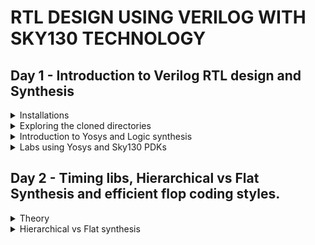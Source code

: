 # RTL DESIGN USING VERILOG WITH SKY130 TECHNOLOGY
## Day 1 - Introduction to Verilog RTL design and Synthesis
<details>
<summary>Installations</summary><blockquote>
<details>
<summary>Tools Installation</summary><blockquote>
	
+ Commands to install Yosys
```
git clone https://github.com/YosysHQ/yosys.git
cd yosys
sudo apt install make
sudo apt-get update
sudo apt-get install build-essential clang bison flex  libreadline-dev gawk tcl-dev libffi-dev git  graphviz xdot pkg-config python3 libboost-system-dev libboost-python-dev libboost-filesystem-dev zlib1g-dev
make config-gcc
make
sudo make install
```

+ Command to install iverilog
```
sudo apt-get install iverilog
```

+ Command to install iverilog
```
sudo apt uptdate
sudo apt install gtkwave
```

</blockquote></details>

<details>
<summary>Directory Creation and Cloning Source Files</summary><blockquote>

+ Go your working directory through root directory and execute the following commands
```
mkdir VLSI
cd VLSI
git clone https://github.com/kunalg123/sky130RTLDesignAndSynthesisWorkshop.git
```		
<blockquote></details>
</blockquote></details>

<details>
<summary>Exploring the cloned directories</summary><blockquote>

+ The following command will go the workshop directory
```
cd sky130RTLDesignAndSynthesisWorkshop/
```

+ The following command will open the my_lib directory. This my_lib folder contains another folder called verilog_files, which contains all the model source files required for the lab experiments.
``` 
cd my_lib
```
+ The following command if typed in VLSI folder will go the lib folder. This contains the sky130 tool's library definition file.
```
cd lib 
```
+ Now let's check the working of iverilog
```
cd verilog_files
iverilog good_mux.v tb_good_mux.v
```
+ (an a.out file will be created.)
```
./a.out
```
+ This will create a .vcd file and this we load it into gtkwave.
```
gtkwave tb_good_mux.vcd
```
+ To open and check the files type
```
gvim tb_good_mux.v -o good_mux.v
```
</blockquote></details>

<details>
<summary>Introduction to Yosys and Logic synthesis</summary><blockquote>

+ Next we see yosys
+ Yosys takes in the design file and the library file and generates the netlist file
+ Netlist is basically the representaion of the design file in the form of standard cells.
+ read_verilog is used for reading the design file
+ read_liberty is used for reading the .lib file
+ write_verilog is used for writing the netlist file
+ The netlist and the testbench file is sent to iverilog and that generates an a.out which when run we get a .vcd file. This .vcd file when we send to gtkwave we get the simulation waveform.
+ This waveform should be same as RTL simulation. RTL simulation did not use standard cells. But in this netlist we used standard library files. Since design is same we should get the same output.
+ Primary inputs and primary outputs have not changed. Therefore, we can use the same testbench for both 
synthesis and RTL simulation.

+ RTL design - is the behavioural representation of the required specification in HDL language.
+ But we don't need representation of behaviour in terms of code. We need hardware
+ So for that we use RTL to Gate level translation. This translation is called synthesis.
+ The design is converted into gates and the connections are made between the gates. 
+ This file which contains these gates and their connections is called netlist.
	
+ .lib is a library file which is a collection of standard cells/ logical modules. It can contain differnt flavours of the same gate.(slow, medium, fast)
+ Why do we need different flavours of the same gate? Combinational delay determines the maximum speed of	operation. We need fast cells so that the combination delay is less and the circuit can work at a higher clock rate.
+ But why do we need a slow clock? Say there is a circuit with two FlipFlops (ffa and ffb) and in between them we have a combinational circuit. ffb must capture the data from the previous cycle of ffa.
+ That is when ffa sends its data through comb circuit in one cycle, in the next cycle ffb should capture the data. So there should be a minimum delay, so that data can be transfered safely. Combinational circuit must create that delay such that until ffb finishes capturing the previously sent data, the output should not be updated. This is called hold time. That is why we also need cells which work slowly.
+ Wider transistors are gonna be faster but they consume more area and power. Thinner cells are gonna be slower but they consume lesser area and are more energy efficient.
+ The guidance offered to the synthesizer to put the right kind of delays are called constraints. The constraints are put in a constraints file.

</blockquote></details>	

<details>
<summary>Labs using Yosys and Sky130 PDKs</summary><blockquote>

+ Open Yosys
```
yosys
```
+ Read the library definition file
```
read_liberty -lib ../lib/sky130_fd_sc_hd__tt_025C_1v80.lib
```
+ Read the verilog file to be synthesized
```
read_verilog good_mux.v
```
+ Synthesize the top level module using its name
```
synth -top good_mux 
```
+ The following command basically realises the synthesised top module good_mux in terms of standard cell library available in the lib folder.	
```
abc -liberty ../lib/sky130_fd_sc_hd__tt_025C_1v80.lib
```
+ The following command opens the graphviz file to show the synthesized design in terms of block diagram.
```
show
```
+ Generate a netlist file for the above synthesized design. We can view the synthesized design directly using notepad.
```
write_verilog good_mux_netlist.v 
```
+ To get a concise version of the netlist.
```
write_verilog -noattr good_mux_netlist.v
```
</blockquote></details>	

## Day 2 - Timing libs, Hierarchical vs Flat Synthesis and efficient flop coding styles.
<details>
<summary>Theory</summary>summary><blockquote>
<details>
<summary>PVT</summary><blockquote>
	
+ P - Process => Changes in chip due to the small variablity in the manufacturing process.
+ V - Voltage => Changes in the voltage.
+ T - Temeperature => Changes in the external temperature. 
</blockquote></details>
<details>
<summary>Library File (.lib)</summary><blockquote>

+ .lib file contains every cell and the cell properties like leakage power, delay etc.
</blockquote></details>
</blockquote></details>

<details>
<summary>Hierarchical vs Flat synthesis</summary><blockquote>

<details>
<summary>multiple_modules.v</summary>
	
+ Open Yosys and perform the synthesis
```
read_liberty -lib ../lib/sky130_fd_sc_hd__tt_025C_1v80.lib
read_verilog multiple_modules.v
synth -top multiple_modules
```
![image](https://github.com/Vishnu1426/PES_Asic_course_7th_sem/assets/79538653/f9ce00a6-69ba-4ad2-bbcf-94fe199cdda3)
```
abc -liberty ../lib/sky130_fd_sc_hd__tt_025C_1v80.lib	
```
![image](https://github.com/Vishnu1426/PES_Asic_course_7th_sem/assets/79538653/4724ce7e-46c1-4d67-a44b-25b69379e421)
```
show
```
![image](https://github.com/Vishnu1426/PES_Asic_course_7th_sem/assets/79538653/8aa63c02-8a8c-47e8-898f-4fae792ac024)
```
write_verilog multiple_modules_heir.v
```
![image](https://github.com/Vishnu1426/PES_Asic_course_7th_sem/assets/79538653/0136a72c-d4d0-4d8b-9596-c9c0a02e5449)

+ Flatten - Makes the module such that there are no sub modules in the netlist file. and gate and or gate are directly instantiated.
```
flatten
```
![image](https://github.com/Vishnu1426/PES_Asic_course_7th_sem/assets/79538653/15049411-aba3-404f-960e-9a79e9fb3b94)
![image](https://github.com/Vishnu1426/PES_Asic_course_7th_sem/assets/79538653/f0268c96-76da-403d-864a-5af23a367cff)

</details>

<details>
<summary>Synthesizing Submodules</summary>
	
+ Now given multile modules, we want to synthesize a submodule, what to do?
+ Start yosys again and do till read_verilog
```
read_liberty -lib ../lib/sky130_fd_sc_hd__tt_025C_1v80.lib
read_verilog multiple_modules.v
```
+ Now we need to synthesize only submodule1
```
synth -top submodule1
```
</details>

<details>
<summary>Why do we need module level synthesis?</summary>

+ Module level synthesis is preferred when multiple instances of the same module is present. We won't have to synthesize and check every module, because it is goint to be the same.
+ Divide and conquer - If we have a massive design, the tool may not be able to do all the synthesis properly. So we do submodule level synthesis and then get individual netlist and then stitch them together in the top module.
</details>




synth -top mul2 output
![image](https://github.com/Vishnu1426/PES_Asic_course_7th_sem/assets/79538653/44efda31-08fa-456a-89b7-1eaa9514bb1f)
No of cells in the synthesis output is 0

show (mul2)
![image](https://github.com/Vishnu1426/PES_Asic_course_7th_sem/assets/79538653/b77faa6b-8a65-4cf4-a61d-a3e6b13f7840)

write_verilog -noattr mult_2_net.v
!gvim mult_2_net.v
![image](https://github.com/Vishnu1426/PES_Asic_course_7th_sem/assets/79538653/e4fdaf35-e8bd-4d9c-82f3-807224ccdcd7)

read_verilog mult_8.v
synth -top mult8
![image](https://github.com/Vishnu1426/PES_Asic_course_7th_sem/assets/79538653/0196bee8-7cdf-4b3c-a99a-44b068971326)
No of cells in the synthesis output is 0
show
![image](https://github.com/Vishnu1426/PES_Asic_course_7th_sem/assets/79538653/e5b0a3f9-1fd6-4332-a9cc-bcb53b1ad686)
write_verilog -noattr mult8_net.v
!gvim mult8_net.v
![image](https://github.com/Vishnu1426/PES_Asic_course_7th_sem/assets/79538653/ac2d334f-ef75-4876-9435-25d0aaba97ee)






yosys
read_liberty -lib ../lib/sky130_fd_sc_hd__tt_025C_1v80.lib
read_verilog opt_check.v
synth -top opt_check
![image](https://github.com/Vishnu1426/PES_Asic_course_7th_sem/assets/79538653/22d07c7f-9a8f-4c0a-9f8d-1618de38b333)
opt_clean -purge
![image](https://github.com/Vishnu1426/PES_Asic_course_7th_sem/assets/79538653/05e0e289-3f50-48a4-ba02-d7c229d21937)
 abc -liberty ../lib/sky130_fd_sc_hd__tt_025C_1v80.lib
 ![image](https://github.com/Vishnu1426/PES_Asic_course_7th_sem/assets/79538653/5bad624d-4670-4f84-bc04-97938bae335f)
show
![image](https://github.com/Vishnu1426/PES_Asic_course_7th_sem/assets/79538653/1416eb1b-ca9d-424f-abe8-62ac849dc17f)

read_verilog opt_check2.v	
synth -top opt_check2
![image](https://github.com/Vishnu1426/PES_Asic_course_7th_sem/assets/79538653/88762908-92b5-4edb-ae86-adce8f06879d)
opt_clean -purge
abc -liberty ../lib/sky130_fd_sc_hd__tt_025C_1v80.lib	
![image](https://github.com/Vishnu1426/PES_Asic_course_7th_sem/assets/79538653/6e8ca5c4-c379-4581-9d14-f8f22d0967c4)
show
![image](https://github.com/Vishnu1426/PES_Asic_course_7th_sem/assets/79538653/228ef8e4-ba69-4052-a532-3c9010323a7b)


read_verilog opt_check3.v
synth -top opt_check3
![image](https://github.com/Vishnu1426/PES_Asic_course_7th_sem/assets/79538653/0885eb7e-1633-400e-b9bf-c4c0cc1c677f)
opt_clean -purge
abc -liberty ../lib/sky130_fd_sc_hd__tt_025C_1v80.lib
![image](https://github.com/Vishnu1426/PES_Asic_course_7th_sem/assets/79538653/432b099a-f463-4fd5-8d50-0020dd18f76d)
show
![image](https://github.com/Vishnu1426/PES_Asic_course_7th_sem/assets/79538653/e254c37f-e328-44c8-b744-816eb7cce7e4)



iverilog dff_const1.v tb_dff_const1.v
./a.out
gtkwave tb_dff_const1.vcd
![image](https://github.com/Vishnu1426/PES_Asic_course_7th_sem/assets/79538653/262685d9-0c40-4416-8fee-b7f6ae465f66)
iverilog dff_const2.v tb_dff_const2.v
./a.out
gtkwave tb_dff_const2.vcd
![image](https://github.com/Vishnu1426/PES_Asic_course_7th_sem/assets/79538653/966ad2a5-8324-44f3-bfe3-13e948048cc3)


yosys
read_liberty -lib ../lib/sky130_fd_sc_hd__tt_025C_1v80.lib
read_verilog dff_const1.v
synth -top dff_const1
![image](https://github.com/Vishnu1426/PES_Asic_course_7th_sem/assets/79538653/bb00ab0b-5e76-4d62-bd13-9d7058b5878b)
This synthesis infers a flop

dfflibmap ../lib/sky130_fd_sc_hd__tt_025C_1v80.lib
![image](https://github.com/Vishnu1426/PES_Asic_course_7th_sem/assets/79538653/d31dd76b-c8de-4134-bb05-273f86b4c238)
abc -liberty ../lib/sky130_fd_sc_hd__tt_025C_1v80.lib
![image](https://github.com/Vishnu1426/PES_Asic_course_7th_sem/assets/79538653/14dea5ac-0d89-43d7-a92e-8dec15fd48e1)
show
![image](https://github.com/Vishnu1426/PES_Asic_course_7th_sem/assets/79538653/06f36d91-ecac-4f64-8306-92b3da435cb9)


yosys
read_liberty -lib ../lib/sky130_fd_sc_hd__tt_025C_1v80.lib
read_verilog dff_const2.v
synth -top dff_const2
![image](https://github.com/Vishnu1426/PES_Asic_course_7th_sem/assets/79538653/24b86bf4-72fa-4c57-8d8a-64a0883377f3)
This design does not infer flop

Since there are dffs
dfflibmap ../lib/sky130_fd_sc_hd__tt_025C_1v80.lib
![image](https://github.com/Vishnu1426/PES_Asic_course_7th_sem/assets/79538653/6a79119a-0320-451d-b174-9bc0d56ffc9c)
abc -liberty ../lib/sky130_fd_sc_hd__tt_025C_1v80.lib
show
![image](https://github.com/Vishnu1426/PES_Asic_course_7th_sem/assets/79538653/f8acce45-ca08-4e80-a2ae-570ba6617a98)

iverilog dff_const3.v tb_dff_const3.v
./a.out
gtkwave tb_dff_const3.vcd
![image](https://github.com/Vishnu1426/PES_Asic_course_7th_sem/assets/79538653/85f08ceb-bcc9-430c-9222-0ee93dafbc09)

read_liberty -lib ../lib/sky130_fd_sc_hd__tt_025C_1v80.lib
read_verilog dff_const3.v
synth -top dff_const3
![image](https://github.com/Vishnu1426/PES_Asic_course_7th_sem/assets/79538653/7fe6a41d-0ff9-45a8-8035-5739b09c17dc)
It can be seen that both the flip flops are there in the synthesized design.
dfflibmap ../lib/sky130_fd_sc_hd__tt_025C_1v80.lib
![image](https://github.com/Vishnu1426/PES_Asic_course_7th_sem/assets/79538653/a9804fb4-1fb0-4cd1-9d32-07e01e8fbe4c)
abc -liberty ../lib/sky130_fd_sc_hd__tt_025C_1v80.lib
![image](https://github.com/Vishnu1426/PES_Asic_course_7th_sem/assets/79538653/8b86aa8c-9cc3-450d-b44f-444183c03832)
show
![image](https://github.com/Vishnu1426/PES_Asic_course_7th_sem/assets/79538653/ea2ba0b6-85f6-4bc7-9f64-1361c2fe983e)



yosys
read_liberty -lib ../lib/sky130_fd_sc_hd__tt_025C_1v80.lib
read_verilog counter_opt.v
synth -top counter_opt
![image](https://github.com/Vishnu1426/PES_Asic_course_7th_sem/assets/79538653/8f0d4aa5-e84f-426e-bcf0-d045efa684fb)
dfflibmap ../lib/sky130_fd_sc_hd__tt_025C_1v80.lib
abc -liberty ../lib/sky130_fd_sc_hd__tt_025C_1v80.lib 
![image](https://github.com/Vishnu1426/PES_Asic_course_7th_sem/assets/79538653/0763e414-4c7a-4a06-98a8-a82e231d6b28)
show
![image](https://github.com/Vishnu1426/PES_Asic_course_7th_sem/assets/79538653/fd8baa0a-6648-4899-a5a2-09294d333e53)

Experimenting with the counter_opt.v
Using all three bits of the counter
![image](https://github.com/Vishnu1426/PES_Asic_course_7th_sem/assets/79538653/5f0e5277-a35d-4d83-b0c4-bcedcaae82d6)
yosys
	read_liberty -lib ../lib/sky130_fd_sc_hd__tt_025C_1v80.lib
	read_verilog counter_opt2.v
	synth -top counter_opt
 ![image](https://github.com/Vishnu1426/PES_Asic_course_7th_sem/assets/79538653/ad37c007-ecff-413c-b661-2a350ced30e1)
	Since there are dffs
	dfflibmap ../lib/sky130_fd_sc_hd__tt_025C_1v80.lib
	abc -liberty ../lib/sky130_fd_sc_hd__tt_025C_1v80.lib
	show
 ![image](https://github.com/Vishnu1426/PES_Asic_course_7th_sem/assets/79538653/1a5c80f5-dfe2-49a9-9e0b-5969f3aa4e42)
